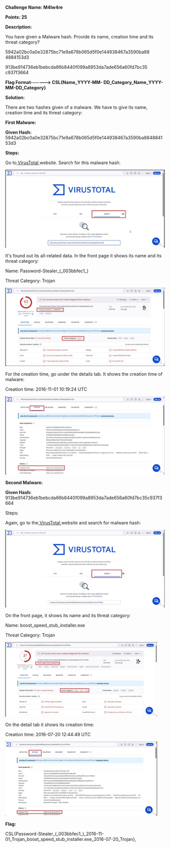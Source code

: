 ﻿**Challenge Name: M4lw4re**
 
**Points: 25** 

**Description:** 

You have given a Malware hash. Provide its name, creation time and its threat category? 

5942a02bc0a0e32875bc71e9a678b065d5f0e144938467a3590ba88 4884153d3 

913be914736eb1bebcda66b8440f099a8953da7ade656a60fd7bc35 c937f3664 

**Flag Format-------> CSL{Name\_YYYY-MM- DD\_Category\_Name\_YYYY-MM-DD\_Category}** 

**Solution:** 

There are two hashes given of a malware. We have to give its name, creation time and its threat category: 

**First Malware:** 

**Given Hash:** 5942a02bc0a0e32875bc71e9a678b065d5f0e144938467a3590ba884884153d3  

**Steps:** 

Go to[ VirusTotal ](https://virustotal.com/)website. Search for this malware hash:

![](001.jpeg)

It's found out its all-related data. In the front page it shows its name and its threat category: 

Name: Password-Stealer\_(\_003bbfec1\_) 

Threat Category: Trojan 

![](002.jpeg)

For the creation time, go under the details tab. It shows the creation time of malware: 

Creation time: 2016-11-01 10:19:24 UTC 

![](003.jpeg)

**Second Malware:** 

**Given Hash:** 913be914736eb1bebcda66b8440f099a8953da7ade656a60fd7bc35c937f3664  

Steps: 

Again, go to the[ VirusTotal ](https://virustotal.com/)website and search for malware hash:

![](004.jpeg)

On the front page, it shows its name and its threat category: 

Name: boost\_speed\_stub\_installer.exe

Threat Category: Trojan 

![](005.jpeg)

On the detail tab it shows its creation time: 

Creation time: 2016-07-20 12:44:49 UTC 

![](006.jpeg)


**Flag:** 

CSL{Password-Stealer\_(\_003bbfec1\_)\_2016-11- 01\_Trojan\_boost\_speed\_stub\_installer.exe\_2016-07-20\_Trojan}, 
